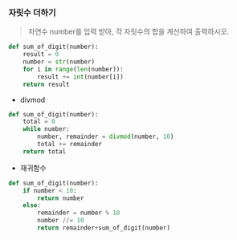 ### 자릿수 더하기

> 자연수 number를 입력 받아, 각 자릿수의 합을 계산하여 출력하시오.

```python
def sum_of_digit(number):
    result = 0
    number = str(number)
    for i in range(len(number)):
        result += int(number[i])
    return result
```



- divmod

```python
def sum_of_digit(number):
    total = 0
    while number:
        number, remainder = divmod(number, 10)
        total += remainder
    return total
```



- 재귀함수

```python
def sum_of_digit(number):
    if number < 10:
        return number
    else:
        remainder = number % 10
        number //= 10
        return remainder+sum_of_digit(number)     
```

